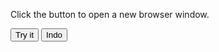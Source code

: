 
<html>
<body>

<p>Click the button to open a new browser window.</p>

<button onclick="myFunction()">Try it</button>
<button onclick="myFunction2()">Indo</button>
<script>
      var myWindow
function myFunction() {
  myWindow = window.open("https://fr18.tentlan.com/worldmap/684/422");
      alert (myWindow.document.URL + ' ok')
}
function myFunction2() {
 
      alert (myWindow.document.URL + ' Info' + myWindow)
}     
</script>

</body>
</html>

